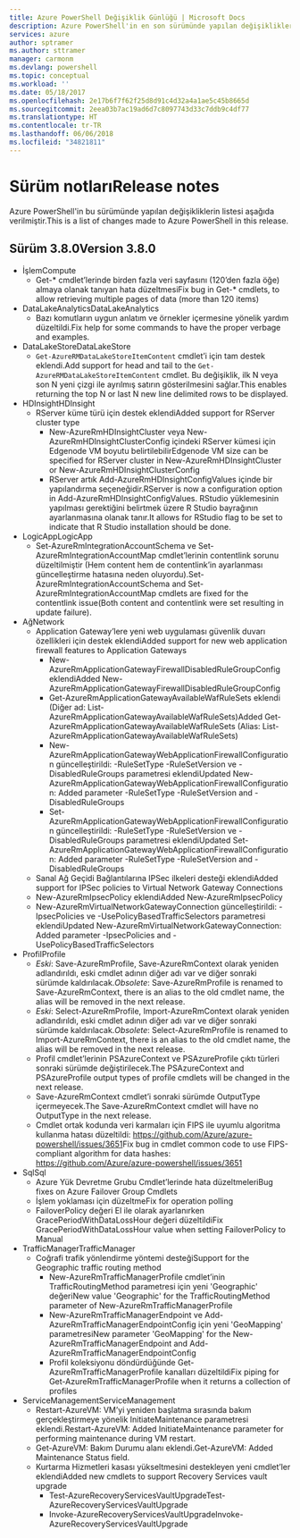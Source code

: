```yaml
---
title: Azure PowerShell Değişiklik Günlüğü | Microsoft Docs
description: Azure PowerShell'in en son sürümünde yapılan değişikliklerin geçmişi aşağıda verilmiştir.
services: azure
author: sptramer
ms.author: sttramer
manager: carmonm
ms.devlang: powershell
ms.topic: conceptual
ms.workload: ''
ms.date: 05/18/2017
ms.openlocfilehash: 2e17b6f7f62f25d8d91c4d32a4a1ae5c45b8665d
ms.sourcegitcommit: 2eea03b7ac19ad6d7c8097743d33c7ddb9c4df77
ms.translationtype: HT
ms.contentlocale: tr-TR
ms.lasthandoff: 06/06/2018
ms.locfileid: "34821811"
---
```

# <a name="release-notes"></a><span data-ttu-id="a48c0-103">Sürüm notları</span><span class="sxs-lookup"><span data-stu-id="a48c0-103">Release notes</span></span>

<span data-ttu-id="a48c0-104">Azure PowerShell'in bu sürümünde yapılan değişikliklerin listesi aşağıda verilmiştir.</span><span class="sxs-lookup"><span data-stu-id="a48c0-104">This is a list of changes made to Azure PowerShell in this release.</span></span>

## <a name="version-380"></a><span data-ttu-id="a48c0-105">Sürüm 3.8.0</span><span class="sxs-lookup"><span data-stu-id="a48c0-105">Version 3.8.0</span></span>
* <span data-ttu-id="a48c0-106">İşlem</span><span class="sxs-lookup"><span data-stu-id="a48c0-106">Compute</span></span>
  - <span data-ttu-id="a48c0-107">Get-\* cmdlet’lerinde birden fazla veri sayfasını (120’den fazla öğe) almaya olanak tanıyan hata düzeltmesi</span><span class="sxs-lookup"><span data-stu-id="a48c0-107">Fix bug in Get-\* cmdlets, to allow retrieving multiple pages of data (more than 120 items)</span></span>
* <span data-ttu-id="a48c0-108">DataLakeAnalytics</span><span class="sxs-lookup"><span data-stu-id="a48c0-108">DataLakeAnalytics</span></span>
  - <span data-ttu-id="a48c0-109">Bazı komutların uygun anlatım ve örnekler içermesine yönelik yardım düzeltildi.</span><span class="sxs-lookup"><span data-stu-id="a48c0-109">Fix help for some commands to have the proper verbage and examples.</span></span>
* <span data-ttu-id="a48c0-110">DataLakeStore</span><span class="sxs-lookup"><span data-stu-id="a48c0-110">DataLakeStore</span></span>
  - <span data-ttu-id="a48c0-111">`Get-AzureRMDataLakeStoreItemContent` cmdlet’i için tam destek eklendi.</span><span class="sxs-lookup"><span data-stu-id="a48c0-111">Add support for head and tail to the `Get-AzureRMDataLakeStoreItemContent` cmdlet.</span></span> <span data-ttu-id="a48c0-112">Bu değişiklik, ilk N veya son N yeni çizgi ile ayrılmış satırın gösterilmesini sağlar.</span><span class="sxs-lookup"><span data-stu-id="a48c0-112">This enables returning the top N or last N new line delimited rows to be displayed.</span></span>
* <span data-ttu-id="a48c0-113">HDInsight</span><span class="sxs-lookup"><span data-stu-id="a48c0-113">HDInsight</span></span>
  - <span data-ttu-id="a48c0-114">RServer küme türü için destek eklendi</span><span class="sxs-lookup"><span data-stu-id="a48c0-114">Added support for RServer cluster type</span></span>
    + <span data-ttu-id="a48c0-115">New-AzureRmHDInsightCluster veya New-AzureRmHDInsightClusterConfig içindeki RServer kümesi için Edgenode VM boyutu belirtilebilir</span><span class="sxs-lookup"><span data-stu-id="a48c0-115">Edgenode VM size can be specified for RServer cluster in New-AzureRmHDInsightCluster or New-AzureRmHDInsightClusterConfig</span></span>
    + <span data-ttu-id="a48c0-116">RServer artık Add-AzureRmHDInsightConfigValues içinde bir yapılandırma seçeneğidir.</span><span class="sxs-lookup"><span data-stu-id="a48c0-116">RServer is now a configuration option in Add-AzureRmHDInsightConfigValues.</span></span> <span data-ttu-id="a48c0-117">RStudio yüklemesinin yapılması gerektiğini belirtmek üzere R Studio bayrağının ayarlanmasına olanak tanır.</span><span class="sxs-lookup"><span data-stu-id="a48c0-117">It allows for RStudio flag to be set to indicate that R Studio installation should be done.</span></span>
* <span data-ttu-id="a48c0-118">LogicApp</span><span class="sxs-lookup"><span data-stu-id="a48c0-118">LogicApp</span></span>
  - <span data-ttu-id="a48c0-119">Set-AzureRmIntegrationAccountSchema ve Set-AzureRmIntegrationAccountMap cmdlet’lerinin contentlink sorunu düzeltilmiştir (Hem content hem de contentlink’in ayarlanması güncelleştirme hatasına neden oluyordu).</span><span class="sxs-lookup"><span data-stu-id="a48c0-119">Set-AzureRmIntegrationAccountSchema and Set-AzureRmIntegrationAccountMap cmdlets are fixed for the contentlink issue(Both content and contentlink were set resulting in update failure).</span></span>
* <span data-ttu-id="a48c0-120">Ağ</span><span class="sxs-lookup"><span data-stu-id="a48c0-120">Network</span></span>
  - <span data-ttu-id="a48c0-121">Application Gateway’lere yeni web uygulaması güvenlik duvarı özellikleri için destek eklendi</span><span class="sxs-lookup"><span data-stu-id="a48c0-121">Added support for new web application firewall features to Application Gateways</span></span>
    + <span data-ttu-id="a48c0-122">New-AzureRmApplicationGatewayFirewallDisabledRuleGroupConfig eklendi</span><span class="sxs-lookup"><span data-stu-id="a48c0-122">Added New-AzureRmApplicationGatewayFirewallDisabledRuleGroupConfig</span></span>
    + <span data-ttu-id="a48c0-123">Get-AzureRmApplicationGatewayAvailableWafRuleSets eklendi (Diğer ad: List-AzureRmApplicationGatewayAvailableWafRuleSets)</span><span class="sxs-lookup"><span data-stu-id="a48c0-123">Added Get-AzureRmApplicationGatewayAvailableWafRuleSets (Alias: List-AzureRmApplicationGatewayAvailableWafRuleSets)</span></span>
    + <span data-ttu-id="a48c0-124">New-AzureRmApplicationGatewayWebApplicationFirewallConfiguration güncelleştirildi: -RuleSetType -RuleSetVersion ve -DisabledRuleGroups parametresi eklendi</span><span class="sxs-lookup"><span data-stu-id="a48c0-124">Updated New-AzureRmApplicationGatewayWebApplicationFirewallConfiguration: Added parameter -RuleSetType -RuleSetVersion and -DisabledRuleGroups</span></span>
    + <span data-ttu-id="a48c0-125">Set-AzureRmApplicationGatewayWebApplicationFirewallConfiguration güncelleştirildi: -RuleSetType -RuleSetVersion ve -DisabledRuleGroups parametresi eklendi</span><span class="sxs-lookup"><span data-stu-id="a48c0-125">Updated Set-AzureRmApplicationGatewayWebApplicationFirewallConfiguration: Added parameter -RuleSetType -RuleSetVersion and -DisabledRuleGroups</span></span>
  - <span data-ttu-id="a48c0-126">Sanal Ağ Geçidi Bağlantılarına IPSec ilkeleri desteği eklendi</span><span class="sxs-lookup"><span data-stu-id="a48c0-126">Added support for IPSec policies to Virtual Network Gateway Connections</span></span>
  - <span data-ttu-id="a48c0-127">New-AzureRmIpsecPolicy eklendi</span><span class="sxs-lookup"><span data-stu-id="a48c0-127">Added New-AzureRmIpsecPolicy</span></span>
  - <span data-ttu-id="a48c0-128">New-AzureRmVirtualNetworkGatewayConnection güncelleştirildi: -IpsecPolicies ve -UsePolicyBasedTrafficSelectors parametresi eklendi</span><span class="sxs-lookup"><span data-stu-id="a48c0-128">Updated New-AzureRmVirtualNetworkGatewayConnection: Added parameter -IpsecPolicies and -UsePolicyBasedTrafficSelectors</span></span>
* <span data-ttu-id="a48c0-129">Profil</span><span class="sxs-lookup"><span data-stu-id="a48c0-129">Profile</span></span>
  - <span data-ttu-id="a48c0-130">*Eski*: Save-AzureRmProfile, Save-AzureRmContext olarak yeniden adlandırıldı, eski cmdlet adının diğer adı var ve diğer sonraki sürümde kaldırılacak.</span><span class="sxs-lookup"><span data-stu-id="a48c0-130">*Obsolete*: Save-AzureRmProfile is renamed to Save-AzureRmContext, there is an alias to the old cmdlet name, the alias will be removed in the next release.</span></span>
  - <span data-ttu-id="a48c0-131">*Eski*: Select-AzureRmProfile, Import-AzureRmContext olarak yeniden adlandırıldı, eski cmdlet adının diğer adı var ve diğer sonraki sürümde kaldırılacak.</span><span class="sxs-lookup"><span data-stu-id="a48c0-131">*Obsolete*: Select-AzureRmProfile is renamed to Import-AzureRmContext, there is an alias to the old cmdlet name, the alias will be removed in the next release.</span></span>
  - <span data-ttu-id="a48c0-132">Profil cmdlet’lerinin PSAzureContext ve PSAzureProfile çıktı türleri sonraki sürümde değiştirilecek.</span><span class="sxs-lookup"><span data-stu-id="a48c0-132">The PSAzureContext and PSAzureProfile output types of profile cmdlets will be changed in the next release.</span></span>
  - <span data-ttu-id="a48c0-133">Save-AzureRmContext cmdlet’i sonraki sürümde OutputType içermeyecek.</span><span class="sxs-lookup"><span data-stu-id="a48c0-133">The Save-AzureRmContext cmdlet will have no OutputType in the next release.</span></span>
  - <span data-ttu-id="a48c0-134">Cmdlet ortak kodunda veri karmaları için FIPS ile uyumlu algoritma kullanma hatası düzeltildi: https://github.com/Azure/azure-powershell/issues/3651</span><span class="sxs-lookup"><span data-stu-id="a48c0-134">Fix bug in cmdlet common code to use FIPS-compliant algorithm for data hashes: https://github.com/Azure/azure-powershell/issues/3651</span></span>
* <span data-ttu-id="a48c0-135">Sql</span><span class="sxs-lookup"><span data-stu-id="a48c0-135">Sql</span></span>
  - <span data-ttu-id="a48c0-136">Azure Yük Devretme Grubu Cmdlet’lerinde hata düzeltmeleri</span><span class="sxs-lookup"><span data-stu-id="a48c0-136">Bug fixes on Azure Failover Group Cmdlets</span></span>
  - <span data-ttu-id="a48c0-137">İşlem yoklaması için düzeltme</span><span class="sxs-lookup"><span data-stu-id="a48c0-137">Fix for operation polling</span></span>
  - <span data-ttu-id="a48c0-138">FailoverPolicy değeri El ile olarak ayarlanırken GracePeriodWithDataLossHour değeri düzeltildi</span><span class="sxs-lookup"><span data-stu-id="a48c0-138">Fix GracePeriodWithDataLossHour value when setting FailoverPolicy to Manual</span></span>
* <span data-ttu-id="a48c0-139">TrafficManager</span><span class="sxs-lookup"><span data-stu-id="a48c0-139">TrafficManager</span></span>
  - <span data-ttu-id="a48c0-140">Coğrafi trafik yönlendirme yöntemi desteği</span><span class="sxs-lookup"><span data-stu-id="a48c0-140">Support for the Geographic traffic routing method</span></span>
    + <span data-ttu-id="a48c0-141">New-AzureRmTrafficManagerProfile cmdlet’inin TrafficRoutingMethod parametresi için yeni 'Geographic' değeri</span><span class="sxs-lookup"><span data-stu-id="a48c0-141">New value 'Geographic' for the TrafficRoutingMethod parameter of New-AzureRmTrafficManagerProfile</span></span>
    + <span data-ttu-id="a48c0-142">New-AzureRmTrafficManagerEndpoint ve Add-AzureRmTrafficManagerEndpointConfig için yeni 'GeoMapping' parametresi</span><span class="sxs-lookup"><span data-stu-id="a48c0-142">New parameter 'GeoMapping' for the New-AzureRmTrafficManagerEndpoint and Add-AzureRmTrafficManagerEndpointConfig</span></span>
    + <span data-ttu-id="a48c0-143">Profil koleksiyonu döndürdüğünde Get-AzureRmTrafficManagerProfile kanalları düzeltildi</span><span class="sxs-lookup"><span data-stu-id="a48c0-143">Fix piping for Get-AzureRmTrafficManagerProfile when it returns a collection of profiles</span></span>
* <span data-ttu-id="a48c0-144">ServiceManagement</span><span class="sxs-lookup"><span data-stu-id="a48c0-144">ServiceManagement</span></span>
  - <span data-ttu-id="a48c0-145">Restart-AzureVM: VM’yi yeniden başlatma sırasında bakım gerçekleştirmeye yönelik InitiateMaintenance parametresi eklendi.</span><span class="sxs-lookup"><span data-stu-id="a48c0-145">Restart-AzureVM: Added InitiateMaintenance parameter for performing maintenance during VM restart.</span></span>
  - <span data-ttu-id="a48c0-146">Get-AzureVM: Bakım Durumu alanı eklendi.</span><span class="sxs-lookup"><span data-stu-id="a48c0-146">Get-AzureVM: Added Maintenance Status field.</span></span>
  - <span data-ttu-id="a48c0-147">Kurtarma Hizmetleri kasası yükseltmesini destekleyen yeni cmdlet’ler eklendi</span><span class="sxs-lookup"><span data-stu-id="a48c0-147">Added new cmdlets to support Recovery Services vault upgrade</span></span>
    + <span data-ttu-id="a48c0-148">Test-AzureRecoveryServicesVaultUpgrade</span><span class="sxs-lookup"><span data-stu-id="a48c0-148">Test-AzureRecoveryServicesVaultUpgrade</span></span>
    + <span data-ttu-id="a48c0-149">Invoke-AzureRecoveryServicesVaultUpgrade</span><span class="sxs-lookup"><span data-stu-id="a48c0-149">Invoke-AzureRecoveryServicesVaultUpgrade</span></span>
